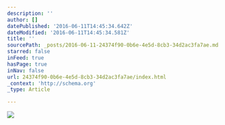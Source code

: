 ```yaml
---
description: ''
author: []
datePublished: '2016-06-11T14:45:34.642Z'
dateModified: '2016-06-11T14:45:34.581Z'
title: ''
sourcePath: _posts/2016-06-11-24374f90-0b6e-4e5d-8cb3-34d2ac3fa7ae.md
starred: false
inFeed: true
hasPage: true
inNav: false
url: 24374f90-0b6e-4e5d-8cb3-34d2ac3fa7ae/index.html
_context: 'http://schema.org'
_type: Article

---
```

![](https://the-grid-user-content.s3-us-west-2.amazonaws.com/d169c2d3-1213-4cb0-a2ce-f1d539c349c5.jpg)